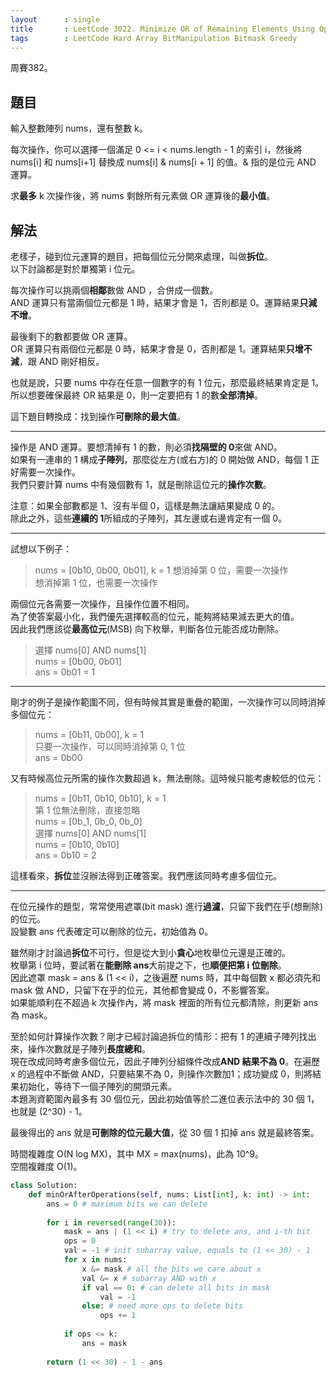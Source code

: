 ```yaml
---
layout      : single
title       : LeetCode 3022. Minimize OR of Remaining Elements Using Operations
tags        : LeetCode Hard Array BitManipulation Bitmask Greedy
---
```

周賽382。

## 題目

輸入整數陣列 nums，還有整數 k。  

每次操作，你可以選擇一個滿足 0 <= i < nums.length - 1 的索引 i，然後將 nums[i] 和 nums[i+1] 替換成 nums[i] & nums[i + 1] 的值。& 指的是位元 AND 運算。  

求**最多** k 次操作後，將 nums 剩餘所有元素做 OR 運算後的**最小值**。  

## 解法

老樣子，碰到位元運算的題目，把每個位元分開來處理，叫做**拆位**。  
以下討論都是對於單獨第 i 位元。  

每次操作可以挑兩個**相鄰**數做 AND ，合併成一個數。  
AND 運算只有當兩個位元都是 1 時，結果才會是 1，否則都是 0。運算結果**只減不增**。  

最後剩下的數都要做 OR 運算。  
OR 運算只有兩個位元都是 0 時，結果才會是 0，否則都是 1。運算結果**只增不減**，跟 AND 剛好相反。  

也就是說，只要 nums 中存在任意一個數字的有 1 位元，那麼最終結果肯定是 1。  
所以想要確保最終 OR 結果是 0，則一定要把有 1 的數**全部清掉**。  

這下題目轉換成：找到操作**可刪除的最大值**。  

---

操作是 AND 運算。要想清掉有 1 的數，則必須**找隔壁的 0**來做 AND。  
如果有一連串的 1 構成**子陣列**，那麼從左方(或右方)的 0 開始做 AND，每個 1 正好需要一次操作。  
我們只要計算 nums 中有幾個數有 1，就是刪除這位元的**操作次數**。  

注意：如果全部數都是 1、沒有半個 0，這樣是無法讓結果變成 0 的。  
除此之外，這些**連續的 1**所組成的子陣列，其左邊或右邊肯定有一個 0。  

---

試想以下例子：  
> nums = [0b10, 0b00, 0b01], k = 1
> 想消掉第 0 位，需要一次操作  
> 想消掉第 1 位，也需要一次操作  

兩個位元各需要一次操作，且操作位置不相同。  
為了使答案最小化，我們優先選擇較高的位元，能夠將結果減去更大的值。  
因此我們應該從**最高位元**(MSB) 向下枚舉，判斷各位元能否成功刪除。  

> 選擇 nums[0] AND nums[1]  
> nums = [0b00, 0b01]  
> ans = 0b01 = 1  

---

剛才的例子是操作範圍不同，但有時候其實是重疊的範圍，一次操作可以同時消掉多個位元：  
> nums = [0b11, 0b00], k = 1  
> 只要一次操作，可以同時消掉第 0, 1 位  
> ans = 0b00  

又有時候高位元所需的操作次數超過 k，無法刪除。這時候只能考慮較低的位元：  
> nums = [0b11, 0b10, 0b10], k = 1  
> 第 1 位無法刪除，直接忽略  
> nums = [0b_1, 0b_0, 0b_0]  
> 選擇 nums[0] AND nums[1]  
> nums = [0b10, 0b10]  
> ans = 0b10 = 2  

這樣看來，**拆位**並沒辦法得到正確答案。我們應該同時考慮多個位元。  

---

在位元操作的題型，常常使用遮罩(bit mask) 進行**過濾**，只留下我們在乎(想刪除)的位元。  
設變數 ans 代表確定可以刪除的位元，初始值為 0。  

雖然剛才討論過**拆位**不可行，但是從大到小**貪心**地枚舉位元還是正確的。  
枚舉第 i 位時，要試著在**能刪除 ans**大前提之下，也**順便把第 i 位刪除**。  
因此遮罩 mask = ans & (1 << i)，之後遍歷 nums 時，其中每個數 x 都必須先和 mask 做 AND，只留下在乎的位元，其他都會變成 0，不影響答案。  
如果能順利在不超過 k 次操作內，將 mask 裡面的所有位元都清除，則更新 ans 為 mask。  

至於如何計算操作次數？剛才已經討論過拆位的情形：把有 1 的連續子陣列找出來，操作次數就是子陣列**長度總和**。  
現在改成同時考慮多個位元，因此子陣列分組條件改成**AND 結果不為 0**。在遍歷 x 的過程中不斷做 AND，只要結果不為 0，則操作次數加1；成功變成 0，則將結果初始化，等待下一個子陣列的開頭元素。  
本題測資範圍內最多有 30 個位元，因此初始值等於二進位表示法中的 30 個 1，也就是 (2^30) - 1。  

最後得出的 ans 就是**可刪除的位元最大值**，從 30 個 1 扣掉 ans 就是最終答案。  

時間複雜度 O(N log MX)，其中 MX = max(nums)，此為 10^9。  
空間複雜度 O(1)。  

```python
class Solution:
    def minOrAfterOperations(self, nums: List[int], k: int) -> int:
        ans = 0 # maximum bits we can delete
        
        for i in reversed(range(30)):
            mask = ans | (1 << i) # try to delete ans, and i-th bit
            ops = 0
            val = -1 # init subarray value, equals to (1 << 30) - 1
            for x in nums:
                x &= mask # all the bits we care about x
                val &= x # subarray AND with x
                if val == 0: # can delete all bits in mask
                    val = -1
                else: # need more ops to delete bits    
                    ops += 1
                
            if ops <= k:
                ans = mask
                    
        return (1 << 30) - 1 - ans
```
